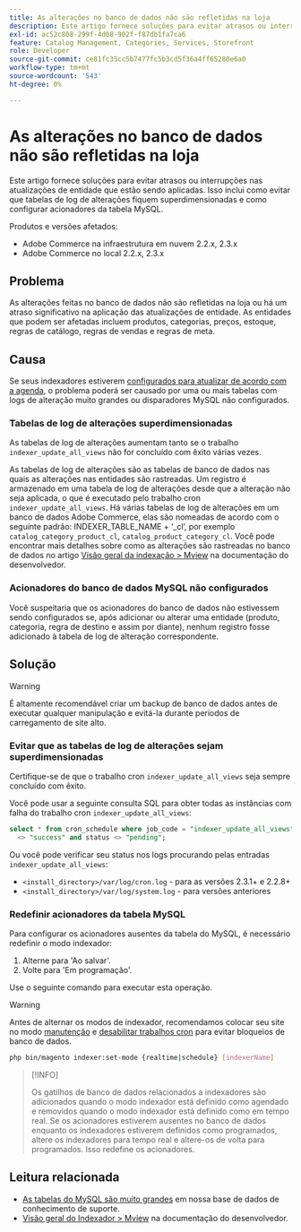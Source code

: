 ```yaml
---
title: As alterações no banco de dados não são refletidas na loja
description: Este artigo fornece soluções para evitar atrasos ou interrupções nas atualizações de entidade que estão sendo aplicadas. Isso inclui como evitar que tabelas de log de alterações fiquem superdimensionadas e como configurar acionadores da tabela MySQL.
exl-id: ac52c808-299f-4d08-902f-f87db1fa7ca6
feature: Catalog Management, Categories, Services, Storefront
role: Developer
source-git-commit: ce81fc35cc5b7477fc5b3cd5f36a4ff65280e6a0
workflow-type: tm+mt
source-wordcount: '543'
ht-degree: 0%

---
```


# As alterações no banco de dados não são refletidas na loja

Este artigo fornece soluções para evitar atrasos ou interrupções nas atualizações de entidade que estão sendo aplicadas. Isso inclui como evitar que tabelas de log de alterações fiquem superdimensionadas e como configurar acionadores da tabela MySQL.

Produtos e versões afetados:

* Adobe Commerce na infraestrutura em nuvem 2.2.x, 2.3.x
* Adobe Commerce no local 2.2.x, 2.3.x

## Problema

As alterações feitas no banco de dados não são refletidas na loja ou há um atraso significativo na aplicação das atualizações de entidade. As entidades que podem ser afetadas incluem produtos, categorias, preços, estoque, regras de catálogo, regras de vendas e regras de meta.

## Causa

Se seus indexadores estiverem [configurados para atualizar de acordo com a agenda](https://devdocs.magento.com/guides/v2.3/config-guide/cli/config-cli-subcommands-index.html#configure-indexers), o problema poderá ser causado por uma ou mais tabelas com logs de alteração muito grandes ou disparadores MySQL não configurados.

### Tabelas de log de alterações superdimensionadas

As tabelas de log de alterações aumentam tanto se o trabalho `indexer_update_all_views` não for concluído com êxito várias vezes.

As tabelas de log de alterações são as tabelas de banco de dados nas quais as alterações nas entidades são rastreadas. Um registro é armazenado em uma tabela de log de alterações desde que a alteração não seja aplicada, o que é executado pelo trabalho cron `indexer_update_all_views`. Há várias tabelas de log de alterações em um banco de dados Adobe Commerce, elas são nomeadas de acordo com o seguinte padrão: INDEXER\_TABLE\_NAME + ‘\_cl’, por exemplo `catalog_category_product_cl`, `catalog_product_category_cl`. Você pode encontrar mais detalhes sobre como as alterações são rastreadas no banco de dados no artigo [Visão geral da indexação > Mview](https://devdocs.magento.com/guides/v2.3/extension-dev-guide/indexing.html#m2devgde-mview) na documentação do desenvolvedor.

### Acionadores do banco de dados MySQL não configurados

Você suspeitaria que os acionadores do banco de dados não estivessem sendo configurados se, após adicionar ou alterar uma entidade (produto, categoria, regra de destino e assim por diante), nenhum registro fosse adicionado à tabela de log de alteração correspondente.

## Solução

>[!WARNING]
>
>É altamente recomendável criar um backup de banco de dados antes de executar qualquer manipulação e evitá-la durante períodos de carregamento de site alto.

### Evitar que as tabelas de log de alterações sejam superdimensionadas

Certifique-se de que o trabalho cron `indexer_update_all_views` seja sempre concluído com êxito.

Você pode usar a seguinte consulta SQL para obter todas as instâncias com falha do trabalho cron `indexer_update_all_views`:

```sql
select * from cron_schedule where job_code = "indexer_update_all_views" and status
  <> "success" and status <> "pending";
```

Ou você pode verificar seu status nos logs procurando pelas entradas `indexer_update_all_views`:

* `<install_directory>/var/log/cron.log` - para as versões 2.3.1+ e 2.2.8+
* `<install_directory>/var/log/system.log` - para versões anteriores

### Redefinir acionadores da tabela MySQL

Para configurar os acionadores ausentes da tabela do MySQL, é necessário redefinir o modo indexador:

1. Alterne para &#39;Ao salvar&#39;.
1. Volte para &#39;Em programação&#39;.

Use o seguinte comando para executar esta operação.

>[!WARNING]
>
>Antes de alternar os modos de indexador, recomendamos colocar seu site no modo [manutenção](https://experienceleague.adobe.com/docs/commerce-operations/configuration-guide/setup/application-modes.html#maintenance-mode) e [desabilitar trabalhos cron](https://experienceleague.adobe.com/docs/commerce-cloud-service/user-guide/configure/app/properties/crons-property.html#disable-cron-jobs) para evitar bloqueios de banco de dados.

```bash
php bin/magento indexer:set-mode {realtime|schedule} [indexerName]
```

>[!INFO]
>
>Os gatilhos de banco de dados relacionados a indexadores são adicionados quando o modo indexador está definido como agendado e removidos quando o modo indexador está definido como em tempo real. Se os acionadores estiverem ausentes no banco de dados enquanto os indexadores estiverem definidos como programados, altere os indexadores para tempo real e altere-os de volta para programados. Isso redefine os acionadores.

## Leitura relacionada

<ul><li title="As tabelas MySQL são muito grandes"><a href="/help/troubleshooting/database/mysql-tables-are-too-large.md">As tabelas do MySQL são muito grandes</a> em nossa base de dados de conhecimento de suporte.</li>
<li title="As tabelas MySQL são muito grandes"><a href="https://devdocs.magento.com/guides/v2.3/extension-dev-guide/indexing.html#m2devgde-mview">Visão geral do Indexador &gt; Mview</a> na documentação do desenvolvedor.</li></ul>
